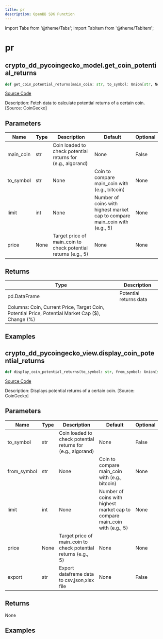 ```yaml
---
title: pr
description: OpenBB SDK Function
---
```


import Tabs from '@theme/Tabs';
import TabItem from '@theme/TabItem';

# pr

<Tabs>
<TabItem value="model" label="Model" default>

## crypto_dd_pycoingecko_model.get_coin_potential_returns

```python title='openbb_terminal/cryptocurrency/due_diligence/pycoingecko_model.py'
def get_coin_potential_returns(main_coin: str, to_symbol: Union[str, NoneType], limit: Union[int, NoneType], price: Union[int, NoneType]) -> DataFrame:
```
[Source Code](https://github.com/OpenBB-finance/OpenBBTerminal/tree/main/openbb_terminal/cryptocurrency/due_diligence/pycoingecko_model.py#L63)

Description: Fetch data to calculate potential returns of a certain coin. [Source: CoinGecko]

## Parameters

| Name | Type | Description | Default | Optional |
| ---- | ---- | ----------- | ------- | -------- |
| main_coin | str | Coin loaded to check potential returns for (e.g., algorand) | None | False |
| to_symbol | str | None | Coin to compare main_coin with (e.g., bitcoin) | None | False |
| limit | int | None | Number of coins with highest market cap to compare main_coin with (e.g., 5) | None | False |
| price | None | Target price of main_coin to check potential returns (e.g., 5) | None | None |

## Returns

| Type | Description |
| ---- | ----------- |
| pd.DataFrame | Potential returns data
Columns: Coin, Current Price, Target Coin, Potential Price, Potential Market Cap ($), Change (%) |

## Examples



</TabItem>
<TabItem value="view" label="View">

## crypto_dd_pycoingecko_view.display_coin_potential_returns

```python title='openbb_terminal/cryptocurrency/due_diligence/pycoingecko_view.py'
def display_coin_potential_returns(to_symbol: str, from_symbol: Union[str, NoneType], limit: Union[int, NoneType], price: Union[int, NoneType], export: str) -> None:
```
[Source Code](https://github.com/OpenBB-finance/OpenBBTerminal/tree/main/openbb_terminal/cryptocurrency/due_diligence/pycoingecko_view.py#L20)

Description: Displays potential returns of a certain coin. [Source: CoinGecko]

## Parameters

| Name | Type | Description | Default | Optional |
| ---- | ---- | ----------- | ------- | -------- |
| to_symbol | str | Coin loaded to check potential returns for (e.g., algorand) | None | False |
| from_symbol | str | None | Coin to compare main_coin with (e.g., bitcoin) | None | False |
| limit | int | None | Number of coins with highest market cap to compare main_coin with (e.g., 5) | None | False |
| price | None | Target price of main_coin to check potential returns (e.g., 5) | None | None |
| export | str | Export dataframe data to csv,json,xlsx file | None | False |

## Returns

None

## Examples



</TabItem>
</Tabs>